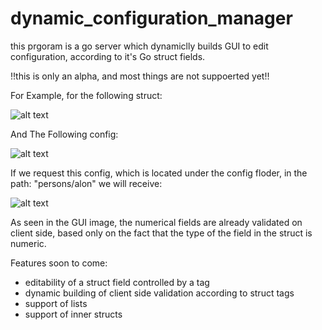 # dynamic_configuration_manager

this prgoram is a go server which dynamiclly builds GUI to edit configuration,
according to it's Go struct fields. 

!!this is only an alpha, and most things are not suppoerted yet!!

For Example, for the following struct:

![alt text](https://image.ibb.co/nsRPPo/struct.png)

And The Following config: 

![alt text](https://image.ibb.co/k1WG4o/config.png)

If we request this config, which is located under the config floder, in the path: "persons/alon" we will receive: 

![alt text](https://image.ibb.co/k34sc8/ui.png)

As seen in the GUI image, the numerical fields are already validated on client side, based only on the 
fact that the type of the field in the struct is numeric.

Features soon to come: 
* editability of a struct field controlled by a tag 
* dynamic building of client side validation according to struct tags
* support of lists 
* support of inner structs

